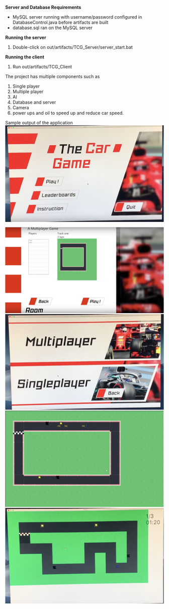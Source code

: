 **Server and Database Requirements**

- MySQL server running with username/password configured in DatabaseControl.java before artifacts are built
- database.sql ran on the MySQL server

**Running the server**

1. Double-click on out/artifacts/TCG_Server/server_start.bat

**Running the client**

1. Run out/artifacts/TCG_Client


The project has multiple components
such as 
1. Single player
2. Multiple player
3. AI
4. Database and server
5. Camera
6. power ups and oil to speed up and reduce car speed. 

Sample output of the application
<img src="images/homePage.png" alt ="homePage "/>
<!-- <img src="images/leader_board.png" alt ="leader_board"/> -->
<img src="images/multi_player_room.png" alt ="multi_player_room"/>

<img src="images/multi_player_single_player_selector.png" alt ="multi_player_single_player_selector "/>
<!-- <img src="images/single_payer_options.png" alt ="single_payer_options"/> -->
<img src="images/AI_and_real_person_playing.png" alt ="AI_and_real_person_playing"/>

<img src="images/singlePlayer.png" alt ="singlePlayer"/>
